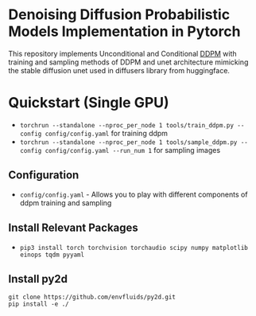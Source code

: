 Denoising Diffusion Probabilistic Models Implementation in Pytorch
========

This repository implements Unconditional and Conditional [DDPM](https://arxiv.org/abs/2006.11239) with training and sampling methods of DDPM and unet architecture mimicking the stable diffusion unet used in diffusers library from huggingface.

# Quickstart (Single GPU)
* ```torchrun --standalone --nproc_per_node 1 tools/train_ddpm.py --config config/config.yaml``` for training ddpm
* ```torchrun --standalone --nproc_per_node 1 tools/sample_ddpm.py --config config/config.yaml --run_num 1``` for sampling images

## Configuration
* ```config/config.yaml``` - Allows you to play with different components of ddpm training and sampling

## Install Relevant Packages
* ```pip3 install torch torchvision torchaudio scipy numpy matplotlib einops tqdm pyyaml```

## Install py2d
```
git clone https://github.com/envfluids/py2d.git
pip install -e ./
```